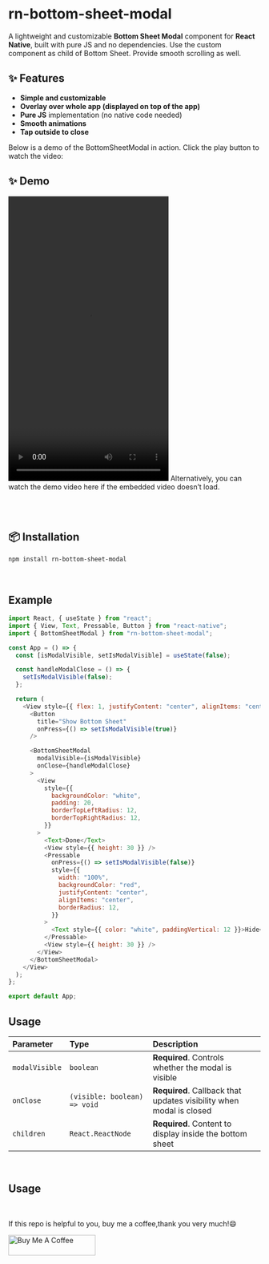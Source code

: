 # rn-bottom-sheet-modal

A lightweight and customizable **Bottom Sheet Modal** component for **React Native**, built with pure JS and no dependencies. Use the custom component as child of Bottom Sheet. Provide smooth scrolling as well.

## ✨ Features

- **Simple and customizable**
- **Overlay over whole app (displayed on top of the app)**
- **Pure JS** implementation (no native code needed)
- **Smooth animations**
- **Tap outside to close**

Below is a demo of the BottomSheetModal in action. Click the play button to watch the video:

## ✨ Demo

<video width="320" height="568" controls> <source src="https://firebasestorage.googleapis.com/v0/b/todolist-swift-5d3c7.appspot.com/o/Simulator%20Screen%20Recording%20-%20iPhone%2016%20Pro%20-%202025-04-15%20at%2015.54.25.mp4?alt=media&token=493fa9e9-8f03-494a-b85e-3781d43f83d9" type="video/mp4"> Your browser does not support the video tag. [Click here to watch the demo](https://firebasestorage.googleapis.com/v0/b/todolist-swift-5d3c7.appspot.com/o/Simulator%20Screen%20Recording%20-%20iPhone%2016%20Pro%20-%202025-04-15%20at%2015.54.25.mp4?alt=media&token=493fa9e9-8f03-494a-b85e-3781d43f83d9). </video>
Alternatively, you can watch the demo video here if the embedded video doesn’t load.

<br />

<br />

## 📦 Installation

```bash
npm install rn-bottom-sheet-modal
```

<br />

## Example

```javascript
import React, { useState } from "react";
import { View, Text, Pressable, Button } from "react-native";
import { BottomSheetModal } from "rn-bottom-sheet-modal";

const App = () => {
  const [isModalVisible, setIsModalVisible] = useState(false);

  const handleModalClose = () => {
    setIsModalVisible(false);
  };

  return (
    <View style={{ flex: 1, justifyContent: "center", alignItems: "center" }}>
      <Button
        title="Show Bottom Sheet"
        onPress={() => setIsModalVisible(true)}
      />

      <BottomSheetModal
        modalVisible={isModalVisible}
        onClose={handleModalClose}
      >
        <View
          style={{
            backgroundColor: "white",
            padding: 20,
            borderTopLeftRadius: 12,
            borderTopRightRadius: 12,
          }}
        >
          <Text>Done</Text>
          <View style={{ height: 30 }} />
          <Pressable
            onPress={() => setIsModalVisible(false)}
            style={{
              width: "100%",
              backgroundColor: "red",
              justifyContent: "center",
              alignItems: "center",
              borderRadius: 12,
            }}
          >
            <Text style={{ color: "white", paddingVertical: 12 }}>Hide</Text>
          </Pressable>
          <View style={{ height: 30 }} />
        </View>
      </BottomSheetModal>
    </View>
  );
};

export default App;
```

## Usage

| Parameter      | Type                         | Description                                                         |
| :------------- | :--------------------------- | :------------------------------------------------------------------ |
| `modalVisible` | `boolean`                    | **Required**. Controls whether the modal is visible                 |
| `onClose`      | `(visible: boolean) => void` | **Required**. Callback that updates visibility when modal is closed |
| `children`     | `React.ReactNode`            | **Required**. Content to display inside the bottom sheet            |

<br />

## Usage

<br />

If this repo is helpful to you, buy me a coffee,thank you very much!😄

<a href="https://buymeacoffee.com/bilalyuu" target="_blank">
  <img src="https://cdn.buymeacoffee.com/buttons/default-orange.png" alt="Buy Me A Coffee" height="41" width="174">
</a>
